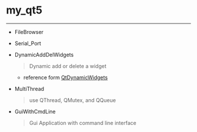 # my_qt5
---

+ FileBrowser
+ Serial_Port
+ DynamicAddDelWidgets
    > Dynamic add or delete a widget

    - reference form [QtDynamicWidgets](https://github.com/VelazcoJD/QtDynamicWidgets)

+ MultiThread
    > use QThread, QMutex, and QQueue

+ GuiWithCmdLine
    > Gui Application with command line interface

